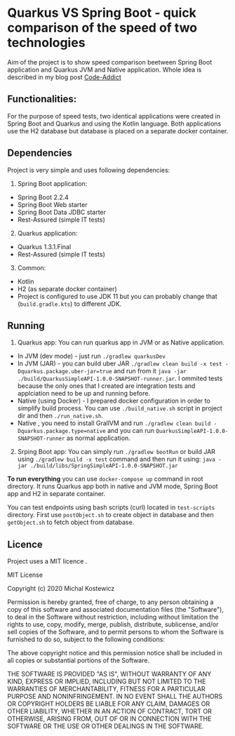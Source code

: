 # Quarkus VS Spring Boot - quick comparison of the speed of two technologies 

Aim of the project is to show speed comparison beetween Spring Boot application and Quarkus JVM and Native application. Whole idea is described in my blog 
post [Code-Addict](hhttp://code-addict.pl/quarkus-vs-spring/)

## Functionalities:
For the purpose of speed tests, two identical applications were created in Spring Boot and Quarkus and using the Kotlin language.
Both applications use the H2 database but database is placed on a separate docker container.

## Dependencies
Project is very simple and uses following dependencies:
1. Spring Boot application:
 - Spring Boot 2.2.4
 - Spring Boot Web starter
 - Spring Boot Data JDBC starter
 - Rest-Assured (simple IT tests)
2. Quarkus application:
 - Quarkus 1.3.1.Final
 - Rest-Assured (simple IT tests)
3. Common:
 - Kotlin
 - H2 (as separate docker container)
 - Project is configured to use JDK 11 but you can probably change that (`build.gradle.kts`) to different JDK.

## Running
1. Quarkus app:
You can run quarkus app in JVM or as Native application.
- In JVM (dev mode) - just run `./gradlew quarkusDev`
- In JVM (JAR) - you can build uber JAR `./gradlew clean build -x test -Dquarkus.package.uber-jar=true` and run from it `java -jar ./build/QuarkusSimpleAPI-1.0.0-SNAPSHOT-runner.jar`. I ommited tests because the only ones that I created are integration tests and applciation need to be up and running before. 
- Native (using Docker) - I prepared docker configuration in order to simplify build process. You can use `./build_native.sh` script in project dir and then `./run_native.sh`.
- Native , you need to install GrallVM and run `./gradlew clean build -Dquarkus.package.type=native` and you can run `QuarkusSimpleAPI-1.0.0-SNAPSHOT-runner` as normal application.
2. Srping Boot app:
You can simply run `./gradlew bootRun` or build JAR using `./gradlew build -x test` command and then run it using: `java -jar ./build/libs/SpringSimpleAPI-1.0.0-SNAPSHOT.jar`


**To run everything** you can use `docker-compose up` command in root directory. It runs Quarkus app both in native and JVM mode, Spring Boot app and H2 in separate container.

You can test endpoints using bash scripts (curl) located in `test-scripts` directory. First use `postObject.sh` to create object in database and then `getObject.sh` to fetch object from database.

## Licence

Project uses a MIT licence .

MIT License

Copyright (c) 2020 Michal Kostewicz

Permission is hereby granted, free of charge, to any person obtaining a copy
of this software and associated documentation files (the "Software"), to deal
in the Software without restriction, including without limitation the rights
to use, copy, modify, merge, publish, distribute, sublicense, and/or sell
copies of the Software, and to permit persons to whom the Software is
furnished to do so, subject to the following conditions:

The above copyright notice and this permission notice shall be included in all
copies or substantial portions of the Software.

THE SOFTWARE IS PROVIDED "AS IS", WITHOUT WARRANTY OF ANY KIND, EXPRESS OR
IMPLIED, INCLUDING BUT NOT LIMITED TO THE WARRANTIES OF MERCHANTABILITY,
FITNESS FOR A PARTICULAR PURPOSE AND NONINFRINGEMENT. IN NO EVENT SHALL THE
AUTHORS OR COPYRIGHT HOLDERS BE LIABLE FOR ANY CLAIM, DAMAGES OR OTHER
LIABILITY, WHETHER IN AN ACTION OF CONTRACT, TORT OR OTHERWISE, ARISING FROM,
OUT OF OR IN CONNECTION WITH THE SOFTWARE OR THE USE OR OTHER DEALINGS IN THE
SOFTWARE.
